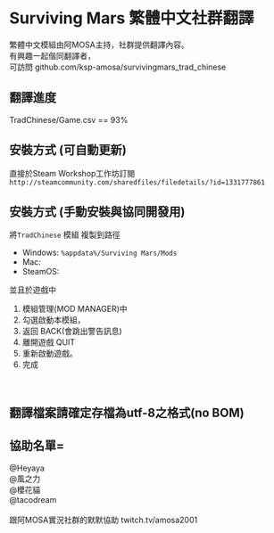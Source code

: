 # Surviving Mars 繁體中文社群翻譯 

繁體中文模組由阿MOSA主持，社群提供翻譯內容。<br />
有興趣一起偕同翻譯者，<br />
可訪問 github.com/ksp-amosa/survivingmars_trad_chinese <br />

## 翻譯進度
TradChinese/Game.csv == 93%

## 安裝方式 (可自動更新)
直接於Steam Workshop工作坊訂閱
`http://steamcommunity.com/sharedfiles/filedetails/?id=1331777861`

## 安裝方式 (手動安裝與協同開發用)
將`TradChinese` 模組 複製到路徑
* Windows: `%appdata%/Surviving Mars/Mods` <br />
* Mac:  <br />
* SteamOS:  <br />

並且於遊戲中 
1. 模組管理(MOD MANAGER)中
2. 勾選啟動本模組，
3. 返回 BACK(會跳出警告訊息)
4. 離開遊戲 QUIT
5. 重新啟動遊戲。
6. 完成
<br />


## 翻譯檔案請確定存檔為utf-8之格式(no BOM)

## 協助名單= 
@Heyaya<br />
@風之力<br />
@櫻花貓<br />
@tacodream<br />
<br />
跟阿MOSA實況社群的默默協助 twitch.tv/amosa2001 <br />
